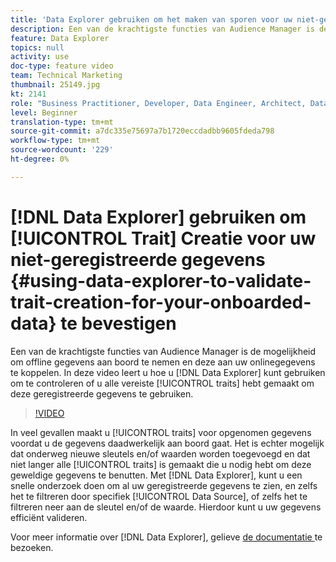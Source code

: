 ```yaml
---
title: 'Data Explorer gebruiken om het maken van sporen voor uw niet-geregistreerde gegevens te valideren '
description: Een van de krachtigste functies van Audience Manager is de mogelijkheid om offline gegevens aan boord te nemen en deze aan uw onlinegegevens te koppelen. In deze video leert u hoe u met Data Explorer kunt controleren of u alle benodigde kenmerken hebt gemaakt om deze geregistreerde gegevens te kunnen gebruiken.
feature: Data Explorer
topics: null
activity: use
doc-type: feature video
team: Technical Marketing
thumbnail: 25149.jpg
kt: 2141
role: "Business Practitioner, Developer, Data Engineer, Architect, Data Architect, Administrator, Leader"
level: Beginner
translation-type: tm+mt
source-git-commit: a7dc335e75697a7b1720eccdadbb9605fdeda798
workflow-type: tm+mt
source-wordcount: '229'
ht-degree: 0%

---
```



# [!DNL Data Explorer] gebruiken om [!UICONTROL Trait] Creatie voor uw niet-geregistreerde gegevens {#using-data-explorer-to-validate-trait-creation-for-your-onboarded-data} te bevestigen

Een van de krachtigste functies van Audience Manager is de mogelijkheid om offline gegevens aan boord te nemen en deze aan uw onlinegegevens te koppelen. In deze video leert u hoe u [!DNL Data Explorer] kunt gebruiken om te controleren of u alle vereiste [!UICONTROL traits] hebt gemaakt om deze geregistreerde gegevens te gebruiken.

>[!VIDEO](https://video.tv.adobe.com/v/25149/?quality=12)

In veel gevallen maakt u [!UICONTROL traits] voor opgenomen gegevens voordat u de gegevens daadwerkelijk aan boord gaat. Het is echter mogelijk dat onderweg nieuwe sleutels en/of waarden worden toegevoegd en dat niet langer alle [!UICONTROL traits] is gemaakt die u nodig hebt om deze geweldige gegevens te benutten. Met [!DNL Data Explorer], kunt u een snelle onderzoek doen om al uw geregistreerde gegevens te zien, en zelfs het te filtreren door specifiek [!UICONTROL Data Source], of zelfs het te filtreren neer aan de sleutel en/of de waarde. Hierdoor kunt u uw gegevens efficiënt valideren.

Voor meer informatie over [!DNL Data Explorer], gelieve [de documentatie ](https://experiencecloud.adobe.com/resources/help/en_US/aam/data-explorer.html) te bezoeken.